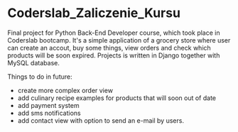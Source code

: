 # Coderslab_Zaliczenie_Kursu
Final project for Python Back-End Developer course, which took place in Coderslab bootcamp. It's a simple application of a 
grocery store where user can create an accout, buy some things, view orders and check which products will be soon expired. Projects 
is written in Django together with MySQL database.

Things to do in future:

* create more complex order view
* add culinary recipe examples for products that will soon out of date
* add payment system
* add sms notifications
* add contact view with option to send an e-mail by users.


